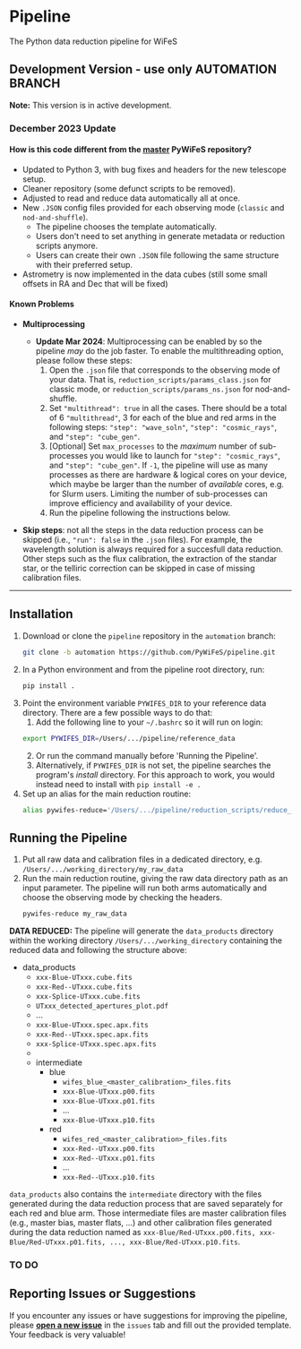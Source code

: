 # Pipeline
The Python data reduction pipeline for WiFeS

## Development Version - use only AUTOMATION BRANCH

**Note:** This version is in active development.

### December 2023 Update
#### How is this code different from the [master](https://github.com/PyWiFeS/pipeline/tree/master) PyWiFeS repository?
- Updated to Python 3, with bug fixes and headers for the new telescope setup.
- Cleaner repository (some defunct scripts to be removed).
- Adjusted to read and reduce data automatically all at once.
- New `.JSON` config files provided for each observing mode (`classic` and `nod-and-shuffle`).
  - The pipeline chooses the template automatically.
  - Users don't need to set anything in generate metadata or reduction scripts anymore.
  - Users can create their own `.JSON` file following the same structure with their preferred setup.
- Astrometry is now implemented in the data cubes (still some small offsets in RA and Dec that will be fixed)


#### Known Problems
- **Multiprocessing**
    - **Update Mar 2024**: Multiprocessing can be enabled by so the pipeline *may* do the job faster. To enable the multithreading option, please follow these steps:
        1. Open the `.json` file that corresponds to the observing mode of your data. That is, `reduction_scripts/params_class.json` for classic mode, or `reduction_scripts/params_ns.json` for nod-and-shuffle.
        2. Set `"multithread": true` in all the cases. There should be a total of 6 `"multithread"`, 3 for each of the blue and red arms in the following steps: `"step": "wave_soln"`, `"step": "cosmic_rays"`, and `"step": "cube_gen"`.
        3. [Optional] Set `max_processes` to the *maximum* number of sub-processes you would like to launch for `"step": "cosmic_rays"`, and `"step": "cube_gen"`. If `-1`, the pipeline will use as many processes as there are hardware & logical cores on your device, which maybe be larger than the number of *available* cores, e.g. for Slurm users. Limiting the number of sub-processes can improve efficiency and availability of your device.
        4. Run the pipeline following the instructions below.

- **Skip steps**: not all the steps in the data reduction process can be skipped (i.e., `"run": false` in the `.json` files). For example, the wavelength solution is always required for a succesfull data reduction. Other steps such as the flux calibration, the extraction of the standar star, or the telliric correction can be skipped in case of missing calibration files. 


---

## Installation
1. Download or clone the `pipeline` repository in the `automation` branch:
    ```sh
   git clone -b automation https://github.com/PyWiFeS/pipeline.git
   ```
2. In a Python environment and from the pipeline root directory, run:
    ```sh
   pip install .
   ```
3. Point the environment variable `PYWIFES_DIR` to your reference data directory. There are a few possible ways to do that:
    1. Add the following line to your `~/.bashrc` so it will run on login:
    ```sh
    export PYWIFES_DIR=/Users/.../pipeline/reference_data
    ```
    2. Or run the command manually before 'Running the Pipeline'.
    3. Alternatively, if `PYWIFES_DIR` is not set, the pipeline searches the program's *install* directory.
    For this approach to work, you would instead need to install with `pip install -e .`
4.  Set up an alias for the main reduction routine: 
    ```sh
    alias pywifes-reduce='/Users/.../pipeline/reduction_scripts/reduce_data.py'
    ```    

## Running the Pipeline
1. Put all raw data and calibration files in a dedicated directory, e.g. `/Users/.../working_directory/my_raw_data`
2. Run the main reduction routine, giving the raw data directory path as an input parameter. The pipeline will run both arms automatically and choose the observing mode by checking the headers.
    ```sh
   pywifes-reduce my_raw_data
   ```


**DATA REDUCED:**
The pipeline will generate the `data_products` directory within the working directory 
`/Users/.../working_directory` containing the reduced data and following the structure above: 

- data_products
    - `xxx-Blue-UTxxx.cube.fits`
    - `xxx-Red--UTxxx.cube.fits`
    - `xxx-Splice-UTxxx.cube.fits`
    - `UTxxx_detected_apertures_plot.pdf` 
    - ... 
    - `xxx-Blue-UTxxx.spec.apx.fits`
    - `xxx-Red--UTxxx.spec.apx.fits`
    - `xxx-Splice-UTxxx.spec.apx.fits`
    -
    - intermediate
        - blue
            - `wifes_blue_<master_calibration>_files.fits`
            - `xxx-Blue-UTxxx.p00.fits`
            - `xxx-Blue-UTxxx.p01.fits`
            - ...
            - `xxx-Blue-UTxxx.p10.fits`
        - red
            - `wifes_red_<master_calibration>_files.fits`
            - `xxx-Red--UTxxx.p00.fits`
            - `xxx-Red--UTxxx.p01.fits`
            - ...
            - `xxx-Red--UTxxx.p10.fits`

`data_products` also contains the `intermediate` directory with the files generated during the data reduction process that are saved separately for each red and blue arm. Those intermediate files are master calibration files (e.g., master bias, master flats, ...) and other calibration files generated during the data reduction named as `xxx-Blue/Red-UTxxx.p00.fits, xxx-Blue/Red-UTxxx.p01.fits, ..., xxx-Blue/Red-UTxxx.p10.fits`. 


### TO DO

## Reporting Issues or Suggestions
If you encounter any issues or have suggestions for improving the pipeline, please [**open a new issue**](https://github.com/PyWiFeS/pipeline/issues) in the `issues` tab and fill out the provided template. Your feedback is very valuable!






